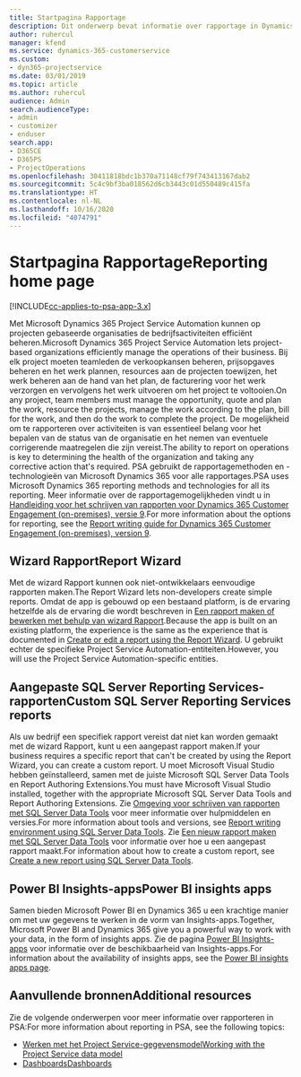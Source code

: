 ```yaml
---
title: Startpagina Rapportage
description: Dit onderwerp bevat informatie over rapportage in Dynamics 365 Project Service Automation.
author: ruhercul
manager: kfend
ms.service: dynamics-365-customerservice
ms.custom:
- dyn365-projectservice
ms.date: 03/01/2019
ms.topic: article
ms.author: ruhercul
audience: Admin
search.audienceType:
- admin
- customizer
- enduser
search.app:
- D365CE
- D365PS
- ProjectOperations
ms.openlocfilehash: 30411818bdc1b370a71148cf79f743413167dab2
ms.sourcegitcommit: 5c4c9bf3ba018562d6cb3443c01d550489c415fa
ms.translationtype: HT
ms.contentlocale: nl-NL
ms.lasthandoff: 10/16/2020
ms.locfileid: "4074791"
---
```

# <a name="reporting-home-page"></a><span data-ttu-id="dd075-103">Startpagina Rapportage</span><span class="sxs-lookup"><span data-stu-id="dd075-103">Reporting home page</span></span>

[!INCLUDE[cc-applies-to-psa-app-3.x](../includes/cc-applies-to-psa-app-3x.md)]

<span data-ttu-id="dd075-104">Met Microsoft Dynamics 365 Project Service Automation kunnen op projecten gebaseerde organisaties de bedrijfsactiviteiten efficiënt beheren.</span><span class="sxs-lookup"><span data-stu-id="dd075-104">Microsoft Dynamics 365 Project Service Automation lets project-based organizations efficiently manage the operations of their business.</span></span> <span data-ttu-id="dd075-105">Bij elk project moeten teamleden de verkoopkansen beheren, prijsopgaves beheren en het werk plannen, resources aan de projecten toewijzen, het werk beheren aan de hand van het plan, de facturering voor het werk verzorgen en vervolgens het werk uitvoeren om het project te voltooien.</span><span class="sxs-lookup"><span data-stu-id="dd075-105">On any project, team members must manage the opportunity, quote and plan the work, resource the projects, manage the work according to the plan, bill for the work, and then do the work to complete the project.</span></span> <span data-ttu-id="dd075-106">De mogelijkheid om te rapporteren over activiteiten is van essentieel belang voor het bepalen van de status van de organisatie en het nemen van eventuele corrigerende maatregelen die zijn vereist.</span><span class="sxs-lookup"><span data-stu-id="dd075-106">The ability to report on operations is key to determining the health of the organization and taking any corrective action that's required.</span></span> <span data-ttu-id="dd075-107">PSA gebruikt de rapportagemethoden en -technologieën van Microsoft Dynamics 365 voor alle rapportages.</span><span class="sxs-lookup"><span data-stu-id="dd075-107">PSA uses Microsoft Dynamics 365 reporting methods and technologies for all its reporting.</span></span> <span data-ttu-id="dd075-108">Meer informatie over de rapportagemogelijkheden vindt u in [Handleiding voor het schrijven van rapporten voor Dynamics 365 Customer Engagement (on-premises), versie 9](https://docs.microsoft.com/dynamics365/customerengagement/on-premises/analytics/reporting-analytics-with-dynamics-365).</span><span class="sxs-lookup"><span data-stu-id="dd075-108">For more information about the options for reporting, see the [Report writing guide for Dynamics 365 Customer Engagement (on-premises), version 9](https://docs.microsoft.com/dynamics365/customerengagement/on-premises/analytics/reporting-analytics-with-dynamics-365).</span></span>

## <a name="report-wizard"></a><span data-ttu-id="dd075-109">Wizard Rapport</span><span class="sxs-lookup"><span data-stu-id="dd075-109">Report Wizard</span></span>

<span data-ttu-id="dd075-110">Met de wizard Rapport kunnen ook niet-ontwikkelaars eenvoudige rapporten maken.</span><span class="sxs-lookup"><span data-stu-id="dd075-110">The Report Wizard lets non-developers create simple reports.</span></span> <span data-ttu-id="dd075-111">Omdat de app is gebouwd op een bestaand platform, is de ervaring hetzelfde als de ervaring die wordt beschreven in [Een rapport maken of bewerken met behulp van wizard Rapport](https://docs.microsoft.com/dynamics365/customerengagement/on-premises/basics/create-edit-copy-report-wizard).</span><span class="sxs-lookup"><span data-stu-id="dd075-111">Because the app is built on an existing platform, the experience is the same as the experience that is documented in [Create or edit a report using the Report Wizard](https://docs.microsoft.com/dynamics365/customerengagement/on-premises/basics/create-edit-copy-report-wizard).</span></span> <span data-ttu-id="dd075-112">U gebruikt echter de specifieke Project Service Automation-entiteiten.</span><span class="sxs-lookup"><span data-stu-id="dd075-112">However, you will use the Project Service Automation-specific entities.</span></span>

## <a name="custom-sql-server-reporting-services-reports"></a><span data-ttu-id="dd075-113">Aangepaste SQL Server Reporting Services-rapporten</span><span class="sxs-lookup"><span data-stu-id="dd075-113">Custom SQL Server Reporting Services reports</span></span>

<span data-ttu-id="dd075-114">Als uw bedrijf een specifiek rapport vereist dat niet kan worden gemaakt met de wizard Rapport, kunt u een aangepast rapport maken.</span><span class="sxs-lookup"><span data-stu-id="dd075-114">If your business requires a specific report that can't be created by using the Report Wizard, you can create a custom report.</span></span> <span data-ttu-id="dd075-115">U moet Microsoft Visual Studio hebben geïnstalleerd, samen met de juiste Microsoft SQL Server Data Tools en Report Authoring Extensions.</span><span class="sxs-lookup"><span data-stu-id="dd075-115">You must have Microsoft Visual Studio installed, together with the appropriate Microsoft SQL Server Data Tools and Report Authoring Extensions.</span></span> <span data-ttu-id="dd075-116">Zie [Omgeving voor schrijven van rapporten met SQL Server Data Tools](https://docs.microsoft.com/dynamics365/customerengagement/on-premises/analytics/report-writing-environment-using-sql-server-data-tools) voor meer informatie over hulpmiddelen en versies.</span><span class="sxs-lookup"><span data-stu-id="dd075-116">For more information about tools and versions, see [Report writing environment using SQL Server Data Tools](https://docs.microsoft.com/dynamics365/customerengagement/on-premises/analytics/report-writing-environment-using-sql-server-data-tools).</span></span> <span data-ttu-id="dd075-117">Zie [Een nieuw rapport maken met SQL Server Data Tools](https://docs.microsoft.com/dynamics365/customerengagement/on-premises/analytics/create-a-new-report-using-sql-server-data-tools) voor informatie over hoe u een aangepast rapport maakt.</span><span class="sxs-lookup"><span data-stu-id="dd075-117">For information about how to create a custom report, see [Create a new report using SQL Server Data Tools](https://docs.microsoft.com/dynamics365/customerengagement/on-premises/analytics/create-a-new-report-using-sql-server-data-tools).</span></span>

## <a name="power-bi-insights-apps"></a><span data-ttu-id="dd075-118">Power BI Insights-apps</span><span class="sxs-lookup"><span data-stu-id="dd075-118">Power BI insights apps</span></span>

<span data-ttu-id="dd075-119">Samen bieden Microsoft Power BI en Dynamics 365 u een krachtige manier om met uw gegevens te werken in de vorm van Insights-apps.</span><span class="sxs-lookup"><span data-stu-id="dd075-119">Together, Microsoft Power BI and Dynamics 365 give you a powerful way to work with your data, in the form of insights apps.</span></span> <span data-ttu-id="dd075-120">Zie de pagina [Power BI Insights-apps](https://powerbi.microsoft.com/power-bi-insights-apps/) voor informatie over de beschikbaarheid van Insights-apps.</span><span class="sxs-lookup"><span data-stu-id="dd075-120">For information about the availability of insights apps, see the [Power BI insights apps page](https://powerbi.microsoft.com/power-bi-insights-apps/).</span></span>


## <a name="additional-resources"></a><span data-ttu-id="dd075-121">Aanvullende bronnen</span><span class="sxs-lookup"><span data-stu-id="dd075-121">Additional resources</span></span>
<span data-ttu-id="dd075-122">Zie de volgende onderwerpen voor meer informatie over rapporteren in PSA:</span><span class="sxs-lookup"><span data-stu-id="dd075-122">For more information about reporting in PSA, see the following topics:</span></span>

- [<span data-ttu-id="dd075-123">Werken met het Project Service-gegevensmodel</span><span class="sxs-lookup"><span data-stu-id="dd075-123">Working with the Project Service data model</span></span>](reports-working-project-service-data-model.md)
- [<span data-ttu-id="dd075-124">Dashboards</span><span class="sxs-lookup"><span data-stu-id="dd075-124">Dashboards</span></span>](reports-dashboards.md)

